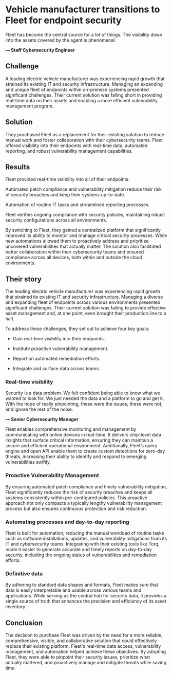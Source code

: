 # Vehicle manufacturer transitions to Fleet for endpoint security

<div purpose="attribution-quote">

Fleet has become the central source for a lot of things. The visibility down into the assets covered by the agent is phenomenal.

**— Staff Cybersecurity Engineer**
</div>

## Challenge

A leading electric vehicle manufacturer was experiencing rapid growth that strained its existing IT and security infrastructure. Managing an expanding and unique fleet of endpoints within on-premise systems presented significant challenges. Their current solution was falling short in providing real-time data on their assets and enabling a more efficient vulnerability management program.

## Solution 

They purchased Fleet as a replacement for their existing solution to reduce manual work and foster collaboration with their cybersecurity teams. Fleet offered visibility into their endpoints with real-time data, automated reporting, and robust vulnerability management capabilities.

## Results

<div purpose="checklist">

Fleet provided real-time visibility into all of their endpoints.

Automated patch compliance and vulnerability mitigation reduce their risk of security breaches and keep their systems up-to-date.

Automation of routine IT tasks and streamlined reporting processes.

Fleet verifies ongoing compliance with security policies, maintaining robust security configurations across all environments.
</div>

By switching to Fleet, they gained a centralized platform that significantly improved its ability to monitor and manage critical security processes. While new automations allowed them to proactively address and prioritize uncovered vulnerabilities that actually matter. The solution also facilitated better collaboration within their cybersecurity teams and ensured compliance across all devices, both within and outside the cloud environments.


## Their story

The leading electric vehicle manufacturer was experiencing rapid growth that strained its existing IT and security infrastructure. Managing a diverse and expanding fleet of endpoints across various environments presented significant challenges. Their current solution was failing to provide effective asset management and, at one point, even brought their production line to a halt.

To address these challenges, they set out to achieve four key goals:

- Gain real-time visibility into their endpoints.

- Institute proactive vulnerability management.

- Report on automated remediation efforts.

- Integrate and surface data across teams.


### Real-time visibility

<div purpose="attribution-quote">

Security is a data problem. We felt confident being able to know what we wanted to look for. We just needed the data and a platform to go and get it. With the hope of really pinpointing, these were the issues, these were not, and ignore the rest of the noise.

**— Senior Cybersecurity Manager**
</div> 

Fleet enables comprehensive monitoring and management by communicating with online devices in real-time. It delivers chip-level data insights that surface critical information, ensuring they can maintain a secure and efficient operational environment. Additionally, Fleet’s query engine and open API enable them to create custom detections for zero-day threats, increasing their ability to identify and respond to emerging vulnerabilities swiftly.

### Proactive Vulnerability Management

By ensuring automated patch compliance and timely vulnerability mitigation, Fleet significantly reduces the risk of security breaches and keeps all systems consistently within pre-configured policies. This proactive approach not only compacts a typically lengthy vulnerability management process but also ensures continuous protection and risk reduction.

### Automating processes and day-to-day reporting

Fleet is built for automation, reducing the manual workload of routine tasks such as software installations, updates, and vulnerability mitigations from its IT and cybersecurity teams.
Integrating with their existing tools like Torq, made it easier to generate accurate and timely reports on day-to-day security, including the ongoing status of vulnerabilities and remediation efforts.

### Definitive data

By adhering to standard data shapes and formats, Fleet makes sure that data is easily interpretable and usable across various teams and applications. While serving as the central hub for security data, it provides a single source of truth that enhances the precision and efficiency of its asset inventory.

## Conclusion

The decision to purchase Fleet was driven by the need for a more reliable, comprehensive, visible, and collaborative solution that could effectively replace their existing platform. Fleet's real-time data access, vulnerability management, and automation helped achieve these objectives. By adopting Fleet, they were able to pinpoint their security issues, prioritize what actually mattered, and proactively manage and mitigate threats while saving time.

<call-to-action></call-to-action>

<meta name="category" value="announcements">
<meta name="authorGitHubUsername" value="Drew-P-drawers">
<meta name="authorFullName" value="Andrew Baker">
<meta name="publishedOn" value="2024-12-12">
<meta name="articleTitle" value="Vehicle manufacturer transitions to Fleet for endpoint security">
<meta name="description" value="Vehicle manufacturer transitions to Fleet for endpoint security">
<meta name="showOnTestimonialsPageWithEmoji" value="🚪">
